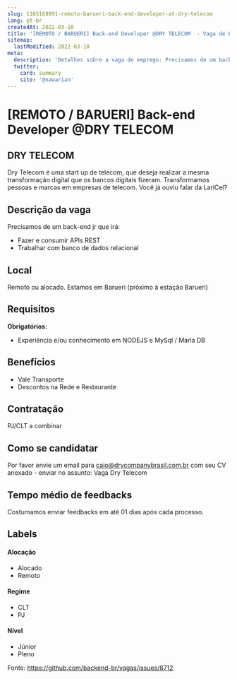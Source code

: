 ```yaml
---
slug: 1165168991-remoto-barueri-back-end-developer-at-dry-telecom
lang: pt-br
createdAt: 2022-03-10
title: '[REMOTO / BARUERI] Back-end Developer @DRY TELECOM  - Vaga de Emprego'
sitemap:
  lastModified: 2022-03-10
meta:
  description: 'Detalhes sobre a vaga de emprego: Precisamos de um back-end jr que irá: - Fazer e consumir APIs REST - Trabalhar com banco de dados relacional'
  twitter:
    card: summary
    site: '@nawarian'
---
```


# [REMOTO / BARUERI] Back-end Developer @DRY TELECOM 

<!--
==================================================
Caso a vaga for remoto durante a pandemia informar no texto "Remoto durante o covid"
==================================================
-->
<!-- 
==================================================
POR FAVOR, SÓ POSTE SE A VAGA FOR PARA BACK-END!

Não faça distinção de gênero no título da vaga.

Use: "Back-End Developer" ao invés de 
"Desenvolvedor Back-End" \o/

Exemplo: `[São Paulo] Back-End Developer @ NOME DA EMPRESA`
==================================================
-->
<!--
==================================================
Caso a vaga for remoto durante a pandemia deixar a linha abaixo
==================================================
-->


## DRY TELECOM

Dry Telecom é uma start up de telecom, que deseja realizar a mesma transformação digital que os bancos digitais fizeram.
Transformamos pessoas e marcas em empresas de telecom. Você já ouviu falar da LariCel?

## Descrição da vaga
Precisamos de um back-end jr que irá:
- Fazer e consumir APIs REST
- Trabalhar com banco de dados relacional

## Local
Remoto ou alocado. Estamos em Barueri (próximo à estação Barueri)

## Requisitos
**Obrigatórios:**
- Experiência e/ou conhecimento em NODEJS e MySql / Maria DB

## Benefícios
- Vale Transporte
- Descontos na Rede e Restaurante

## Contratação

PJ/CLT a combinar

## Como se candidatar
Por favor envie um email para caio@drycompanybrasil.com.br com seu CV anexado - enviar no assunto: Vaga Dry Telecom

## Tempo médio de feedbacks
Costumamos enviar feedbacks em até 01 dias após cada processo.

## Labels
<!-- retire os labels que não fazem sentido à vaga -->

#### Alocação
- Alocado
- Remoto

#### Regime
- CLT
- PJ

#### Nível
- Júnior
- Pleno




Fonte: https://github.com/backend-br/vagas/issues/8712